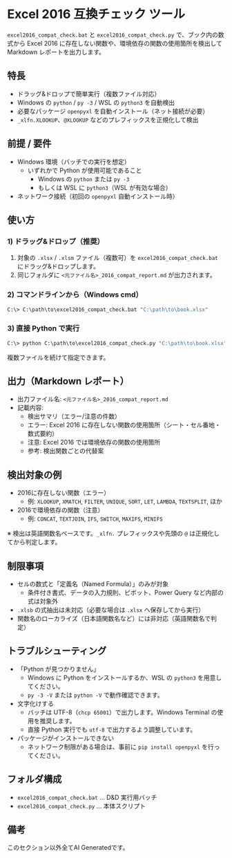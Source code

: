 # Excel 2016 互換チェック ツール

`excel2016_compat_check.bat` と `excel2016_compat_check.py` で、ブック内の数式から Excel 2016 に存在しない関数や、環境依存の関数の使用箇所を検出して Markdown レポートを出力します。

## 特長
- ドラッグ&ドロップで簡単実行（複数ファイル対応）
- Windows の `python` / `py -3` / WSL の `python3` を自動検出
- 必要なパッケージ `openpyxl` を自動インストール（ネット接続が必要）
- `_xlfn.XLOOKUP`、`@XLOOKUP` などのプレフィックスを正規化して検出

## 前提 / 要件
- Windows 環境（バッチでの実行を想定）
  - いずれかで Python が使用可能であること
    - Windows の `python` または `py -3`
    - もしくは WSL に `python3`（WSL が有効な場合）
- ネットワーク接続（初回の `openpyxl` 自動インストール時）

## 使い方
### 1) ドラッグ&ドロップ（推奨）
1. 対象の `.xlsx` / `.xlsm` ファイル（複数可）を `excel2016_compat_check.bat` にドラッグ&ドロップします。
2. 同じフォルダに `<元ファイル名>_2016_compat_report.md` が出力されます。

### 2) コマンドラインから（Windows cmd）
```bat
C:\> C:\path\to\excel2016_compat_check.bat "C:\path\to\book.xlsx"
```

### 3) 直接 Python で実行
```bat
C:\> python C:\path\to\excel2016_compat_check.py "C:\path\to\book.xlsx"
```
複数ファイルを続けて指定できます。

## 出力（Markdown レポート）
- 出力ファイル名: `<元ファイル名>_2016_compat_report.md`
- 記載内容:
  - 検出サマリ（エラー/注意の件数）
  - エラー: Excel 2016 に存在しない関数の使用箇所（シート・セル番地・数式要約）
  - 注意: Excel 2016 では環境依存の関数の使用箇所
  - 参考: 検出関数ごとの代替案

## 検出対象の例
- 2016に存在しない関数（エラー）
  - 例: `XLOOKUP`, `XMATCH`, `FILTER`, `UNIQUE`, `SORT`, `LET`, `LAMBDA`, `TEXTSPLIT`, ほか
- 2016で環境依存の関数（注意）
  - 例: `CONCAT`, `TEXTJOIN`, `IFS`, `SWITCH`, `MAXIFS`, `MINIFS`

※ 検出は英語関数名ベースです。`_xlfn.` プレフィックスや先頭の `@` は正規化してから判定します。

## 制限事項
- セルの数式と「定義名（Named Formula）」のみが対象
  - 条件付き書式、データの入力規則、ピボット、Power Query など内部の式は対象外
- `.xlsb` の式抽出は未対応（必要な場合は `.xlsx` へ保存してから実行）
- 関数名のローカライズ（日本語関数名など）には非対応（英語関数名で判定）

## トラブルシューティング
- 「Python が見つかりません」
  - Windows に Python をインストールするか、WSL の `python3` を用意してください。
  - `py -3 -V` または `python -V` で動作確認できます。
- 文字化けする
  - バッチは UTF-8（`chcp 65001`）で出力します。Windows Terminal の使用を推奨します。
  - 直接 Python 実行でも `utf-8` で出力するよう調整しています。
- パッケージがインストールできない
  - ネットワーク制限がある場合は、事前に `pip install openpyxl` を行ってください。

## フォルダ構成
- `excel2016_compat_check.bat` … D&D 実行用バッチ
- `excel2016_compat_check.py` … 本体スクリプト

## 備考
このセクション以外全てAI Generatedです。
